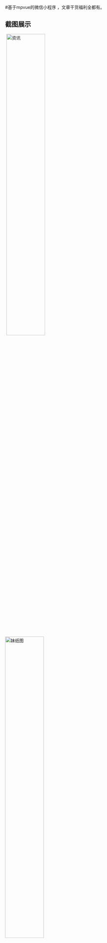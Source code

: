 
#基于mpvue的微信小程序 ，文章干货福利全都有。

## 截图展示
<p>
  <img alt="资讯" src=".Screenshots/zixun.jpg" width="50%" />
  <img alt="妹纸图" src=".Screenshots/meizi.jpg" width="50%" />
</p>
